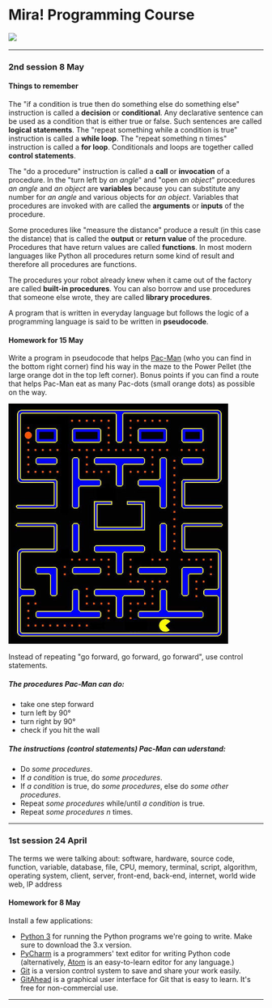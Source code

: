 # Mira! Programming Course

[![](https://imgs.xkcd.com/comics/tags.png)](https://xkcd.com/1144/)

---

### 2nd session 8 May

#### Things to remember

The "if a condition is true then do something else do something else" instruction is called a
__decision__ or __conditional__. Any declarative sentence can be used as a condition that is either
true or false.  Such sentences are called __logical statements__. The "repeat something while a
condition is true" instruction is called a __while loop__. The "repeat something n times"
instruction is called a __for loop__. Conditionals and loops are together called __control
statements__.

The "do a procedure" instruction is called a __call__ or __invocation__ of a procedure. In the
"turn left by _an angle_" and "open _an object_" procedures _an angle_ and _an object_ are
__variables__ because you can substitute any number for _an angle_ and various objects for _an
object_. Variables that procedures are invoked with are called the __arguments__ or __inputs__ of
the procedure.

Some procedures like "measure the distance" produce a result (in this case the distance) that is
called the __output__ or __return value__ of the procedure. Procedures that have return values are
called __functions__. In most modern languages like Python all procedures return some kind of result
and therefore all procedures are functions.

The procedures your robot already knew when it came out of the factory are called __built-in
procedures__. You can also borrow and use procedures that someone else wrote, they are called
__library procedures__.

A program that is written in everyday language but follows the logic of a programming language is
said to be written in __pseudocode__.


#### Homework for 15 May

Write a program in pseudocode that helps [Pac-Man](https://www.youtube.com/watch?v=i_OjztdQ8iw) (who
you can find in the bottom right corner) find his way in the maze to the Power Pellet (the large
orange dot in the top left corner). Bonus points if you can find a route that helps Pac-Man eat as
many Pac-dots (small orange dots) as possible on the way.

![](pacman.jpg)

Instead of repeating "go forward, go forward, go forward", use control statements.

##### The procedures Pac-Man can do:

- take one step forward
- turn left by 90°
- turn right by 90°
- check if you hit the wall

##### The instructions (control statements) Pac-Man can uderstand:

- Do _some procedures_.
- If _a condition_ is true, do _some procedures_.
- If _a condition_ is true, do _some procedures_, else do _some other procedures_.
- Repeat _some procedures_ while/until _a condition_ is true.
- Repeat _some procedures_ _n_ times.

---

### 1st session 24 April

The terms we were talking about: software, hardware, source code, function, variable, database,
file, CPU, memory, terminal, script, algorithm, operating system, client, server, front-end,
back-end, internet, world wide web, IP address

#### Homework for 8 May

Install a few applications:
- [Python 3](https://www.python.org/downloads/) for running the Python programs we're going to
  write. Make sure to download the 3.x version.
- [PyCharm](https://www.jetbrains.com/pycharm/) is a programmers' text editor for writing Python
  code (alternatively, [Atom](https://atom.io/) is an easy-to-learn editor for any language.)
- [Git](https://git-scm.com/downloads) is a version control system to save and share your work
  easily.
- [GitAhead](http://gitahead.scitools.com/) is a graphical user interface for Git that is easy
  to learn. It's free for non-commercial use.

---
